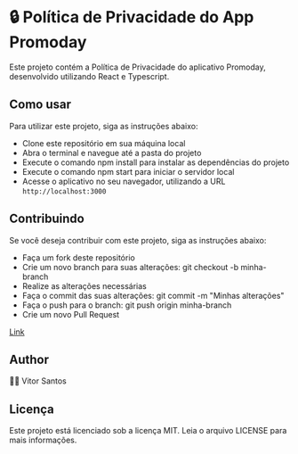 # 🔒 Política de Privacidade do App Promoday

Este projeto contém a Política de Privacidade do aplicativo Promoday,
desenvolvido utilizando React e Typescript.

## Como usar
Para utilizar este projeto, siga as instruções abaixo:
* Clone este repositório em sua máquina local
* Abra o terminal e navegue até a pasta do projeto
* Execute o comando npm install para instalar as dependências do projeto
* Execute o comando npm start para iniciar o servidor local
* Acesse o aplicativo no seu navegador, utilizando a URL `http://localhost:3000`

## Contribuindo
Se você deseja contribuir com este projeto, siga as instruções abaixo:
* Faça um fork deste repositório
* Crie um novo branch para suas alterações: git checkout -b minha-branch
* Realize as alterações necessárias
* Faça o commit das suas alterações: git commit -m "Minhas alterações"
* Faça o push para o branch: git push origin minha-branch
* Crie um novo Pull Request

[Link](https://vercel.com/vitorsantos/policespromoday)


## Author
👨‍💻 Vitor Santos

## Licença
Este projeto está licenciado sob a licença MIT. Leia o arquivo LICENSE para mais informações.

